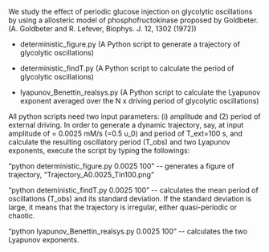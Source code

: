 We study the effect of periodic glucose injection on glycolytic oscillations by using a allosteric model of phosphofructokinase proposed by Goldbeter. (A. Goldbeter and R. Lefever, Biophys. J. 12, 1302 (1972))

- deterministic_figure.py (A Python script to generate a trajectory of glycolytic oscillations)

- deterministic_findT.py (A Python script to calculate the period of glycolytic oscillations)

- lyapunov_Benettin_realsys.py (A Python script to calculate the Lyapunov exponent averaged over the N x driving period of glycolytic oscillations)


All python scripts need two input parameters: (i) amplitude and (2) period of external driving. 
In order to generate a dynamic trajectory, say, at input amplitude of   = 0.0025 mM/s (=0.5 υ_0) and period of T_ext=100 s, and calculate the resulting oscillatory period (T_obs) and two Lyapunov exponents, execute the script by typing the followings: 

“python deterministic_figure.py 0.0025 100” --  generates a figure of trajectory,  “Trajectory_A0.0025_Tin100.png”

“python deteministic_findT.py 0.0025 100” -- calculates the mean period of oscillations (T_obs) and its standard deviation. If the standard deviation is large, it means that the trajectory is irregular, either quasi-periodic or chaotic.

“python lyapunov_Benettin_realsys.py 0.0025 100” -- calculates the two Lyapunov exponents.

